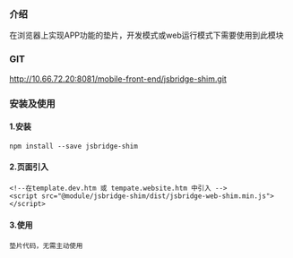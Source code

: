 ### 介绍
在浏览器上实现APP功能的垫片，开发模式或web运行模式下需要使用到此模块

### GIT
http://10.66.72.20:8081/mobile-front-end/jsbridge-shim.git


### 安装及使用
#### 1.安装
    npm install --save jsbridge-shim

#### 2.页面引入  
    <!--在template.dev.htm 或 tempate.website.htm 中引入 -->
    <script src="@module/jsbridge-shim/dist/jsbridge-web-shim.min.js"></script>

#### 3.使用
    垫片代码，无需主动使用